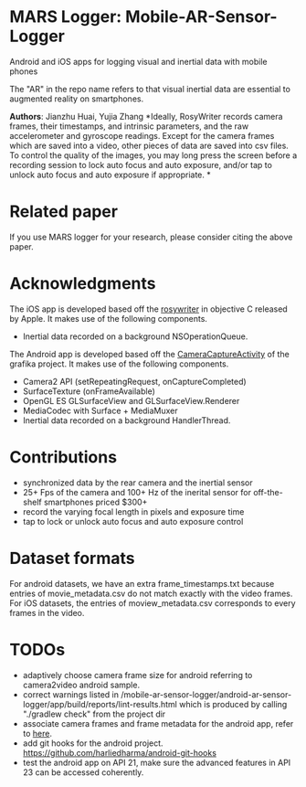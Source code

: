 # MARS Logger: Mobile-AR-Sensor-Logger

Android and iOS apps for logging visual and inertial data with mobile phones

The "AR" in the repo name refers to that visual inertial data are essential to augmented reality on smartphones.

**Authors**: Jianzhu Huai, Yujia Zhang
*Ideally, RosyWriter records camera frames, their timestamps, and intrinsic parameters, and the raw accelerometer and gyroscope readings. Except for the camera frames which are saved into a video, other pieces of data are saved into csv files. To control the quality of the images, you may long press the screen before a recording session to lock auto focus and auto exposure, and/or tap to unlock auto focus and auto exposure if appropriate. *

# Related paper

If you use MARS logger for your research, please consider citing the above paper.

# Acknowledgments

The iOS app is developed based off the [rosywriter](https://developer.apple.com/library/archive/samplecode/RosyWriter/Introduction/Intro.html) in objective C released by Apple.
It makes use of the following components.
* Inertial data recorded on a background NSOperationQueue.


The Android app is developed based off the [CameraCaptureActivity](https://github.com/google/grafika/blob/master/app/src/main/java/com/android/grafika/CameraCaptureActivity.java) of the grafika project.
It makes use of the following components.
* Camera2 API (setRepeatingRequest, onCaptureCompleted)
* SurfaceTexture (onFrameAvailable)
* OpenGL ES GLSurfaceView and GLSurfaceView.Renderer
* MediaCodec with Surface + MediaMuxer
* Inertial data recorded on a background HandlerThread.

# Contributions

* synchronized data by the rear camera and the inertial sensor
* 25+ Fps of the camera and 100+ Hz of the inerital sensor for off-the-shelf smartphones priced $300+ 
* record the varying focal length in pixels and exposure time
* tap to lock or unlock auto focus and auto exposure control

# Dataset formats
For android datasets, we have an extra frame_timestamps.txt because entries of movie_metadata.csv do not match exactly with the video frames.
For iOS datasets, the entries of moview_metadata.csv corresponds to every frames in the video.
 

# TODOs

* adaptively choose camera frame size for android referring to camera2video android sample.
* correct warnings listed in /mobile-ar-sensor-logger/android-ar-sensor-logger/app/build/reports/lint-results.html which is produced by calling "./gradlew check" from the project dir
* associate camera frames and frame metadata for the android app, refer to [here](https://android.googlesource.com/platform/packages/apps/Camera2/+/9c94ab3/src/com/android/camera/one/v2?autodive=0%2F%2F/).
* add git hooks for the android project. https://github.com/harliedharma/android-git-hooks
* test the android app on API 21, make sure the advanced features in API 23 can be accessed coherently.

